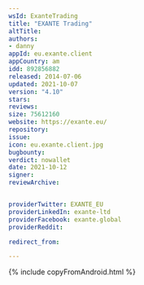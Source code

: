 ```yaml
---
wsId: ExanteTrading
title: "EXANTE Trading"
altTitle: 
authors:
- danny
appId: eu.exante.client
appCountry: am
idd: 892856882
released: 2014-07-06
updated: 2021-10-07
version: "4.10"
stars: 
reviews: 
size: 75612160
website: https://exante.eu/
repository: 
issue: 
icon: eu.exante.client.jpg
bugbounty: 
verdict: nowallet
date: 2021-10-12
signer: 
reviewArchive:


providerTwitter: EXANTE_EU
providerLinkedIn: exante-ltd
providerFacebook: exante.global
providerReddit:

redirect_from:

---
```



{% include copyFromAndroid.html %}

